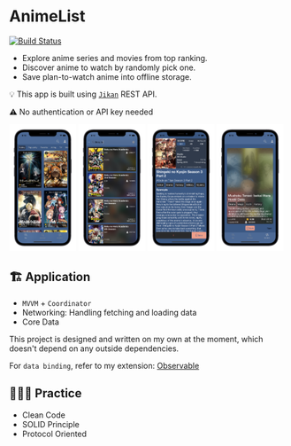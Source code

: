 # AnimeList
[![Build Status](https://img.shields.io/badge/Swift-5.1.1-orange.svg)](https://swift.org)

- Explore anime series and movies from top ranking.
- Discover anime to watch by randomly pick one.
- Save plan-to-watch anime into offline storage.

💡 This app is built using [`Jikan`](https://jikan.moe) REST API.

⚠️ No authentication or API key needed

<p>
    <img src=https://github.com/johnnycuongn/AnimeList/blob/master/READMEResources/TopAnimePage.png width="24%"/> 
    <img src="https://github.com/johnnycuongn/AnimeList/blob/master/READMEResources/SearchAnimePage.png" width="24%"/> 
    <img src="https://github.com/johnnycuongn/AnimeList/blob/master/READMEResources/AnimeDetails.png" width="24%"/>
    <img src="https://github.com/johnnycuongn/AnimeList/blob/master/READMEResources/AnimeRandomPicker.png" width="24%"/>
</p>

## 🏗 Application

- `MVVM` + `Coordinator`
- Networking: Handling fetching and loading data
- Core Data

This project is designed and written on my own at the moment, which doesn't depend on any outside dependencies.

For `data binding`, refer to my extension: [Observable](https://github.com/johnnycuongn/Swift-Helpers-Extensions/tree/main/Observable)

## 👷🏼‍♂️ Practice
- Clean Code
- SOLID Principle
- Protocol Oriented
